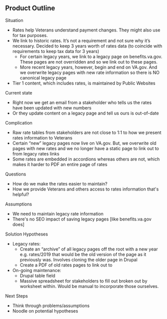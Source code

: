 ## Product Outline

Situation
* Rates help Veterans understand payment changes. They might also use for tax purposes.
* We link to historic rates. It’s not a requirement and not sure why it’s necessary. Decided to keep 3 years worth of rates data (to coincide with requirements to keep tax data for 3 years)
    * For certain legacy years, we link to a legacy page on benefits.va.gov. These pages are not overridden and so we link out to these pages.
    * More recent legacy years, however, begin and end on VA.gov. And we overwrite legacy pages with new rate information so there is NO canonical legacy page
* Tier 1 content, which includes rates, is maintained by Public Websites


Current state
* Right now we get an email from a stakeholder who tells us the rates have been updated with new numbers 
* Or they update content on a legacy page and tell us ours is out-of-date

Complication
* Raw rate tables from stakeholders are not close to 1:1 to how we present rates information to Veterans
* Certain “new” legacy pages now live on VA.gov. But, we overwrite old pages with new rates and we no longer have a static page to link out to from legacy rates links
* Some rates are embedded in accordions whereas others are not, which makes it harder to PDF an entire page of rates

Questions
* How do we make the rates easier to maintain?
* How we provide Veterans and others access to rates information that's helpful?

Assumptions 
* We need to maintain legacy rate information
* There's no SEO impact of saving legacy pages [like benefits.va.gov does]

Solution Hypotheses
* Legacy rates: 
    * Create an “archive” of all legacy pages off the root with a new year e.g. rates/2019 that would be the old version of the page as it previously was. Involves cloning the older page in Drupal
    * Create a PDF of old rates pages to link out to
* On-going maintenance:
    * Drupal table field 
    * Massive spreadsheet for stakeholders to fill out broken out by worksheet within. Would be manual to incorporate those ourselves.  
    
Next Steps
* Think through problems/assumptions
* Noodle on potential hypotheses


